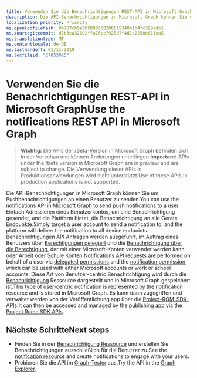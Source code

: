 ```yaml
---
title: Verwenden Sie die Benachrichtigungen REST-API in Microsoft Graph
description: Die API-Benachrichtigungen in Microsoft Graph können Sie um Pushbenachrichtigungen an einen Benutzer zu senden. Einfach Adressieren eines Benutzerkontos, um eine Benachrichtigung gesendet, und die Plattform bietet, die Benachrichtigung an alle Geräte Endpunkte. Benachrichtigungen API Anfragen werden ausgeführt, im Auftrag eines Benutzers über delegierten Berechtigungen und die [Benachrichtigung über die Berechtigung]( /graph/permissions_reference), der mit einer Microsoft-Konten verwendet werden kann oder Arbeit oder Schule Konten.
localization_priority: Priority
ms.openlocfilehash: 04787cb9a9b589036020651934041b4fc399adb1
ms.sourcegitcommit: d2b3ca32602ffa76cc7925d7f4d1e2258e611ea5
ms.translationtype: MT
ms.contentlocale: de-DE
ms.lasthandoff: 01/11/2019
ms.locfileid: "27853025"
---
```

# <a name="use-the-notifications-rest-api-in-microsoft-graph"></a><span data-ttu-id="e8c50-105">Verwenden Sie die Benachrichtigungen REST-API in Microsoft Graph</span><span class="sxs-lookup"><span data-stu-id="e8c50-105">Use the notifications REST API in Microsoft Graph</span></span>

> <span data-ttu-id="e8c50-106">**Wichtig:** Die APIs der /Beta-Version in Microsoft Graph befinden sich in der Vorschau und können Änderungen unterliegen.</span><span class="sxs-lookup"><span data-stu-id="e8c50-106">**Important:** APIs under the /beta version in Microsoft Graph are in preview and are subject to change.</span></span> <span data-ttu-id="e8c50-107">Die Verwendung dieser APIs in Produktionsanwendungen wird nicht unterstützt.</span><span class="sxs-lookup"><span data-stu-id="e8c50-107">Use of these APIs in production applications is not supported.</span></span>

<span data-ttu-id="e8c50-108">Die API-Benachrichtigungen in Microsoft Graph können Sie um Pushbenachrichtigungen an einen Benutzer zu senden.</span><span class="sxs-lookup"><span data-stu-id="e8c50-108">You can use the notifications API in Microsoft Graph to send push notifications to a user.</span></span> <span data-ttu-id="e8c50-109">Einfach Adressieren eines Benutzerkontos, um eine Benachrichtigung gesendet, und die Plattform bietet, die Benachrichtigung an alle Geräte Endpunkte.</span><span class="sxs-lookup"><span data-stu-id="e8c50-109">Simply target a user account to send a notification to, and the platform will deliver the notification to all device endpoints.</span></span> <span data-ttu-id="e8c50-110">Benachrichtigungen API Anfragen werden ausgeführt, im Auftrag eines Benutzers über [Berechtigungen delegiert](/graph/permissions-reference#delegated-permissions-application-permissions-and-effective-permissions) und die [Benachrichtigung über die Berechtigung]( /graph/permissions_reference), der mit einer Microsoft-Konten verwendet werden kann oder Arbeit oder Schule Konten.</span><span class="sxs-lookup"><span data-stu-id="e8c50-110">Notifications API requests are performed on behalf of a user via [delegated permissions](/graph/permissions-reference#delegated-permissions-application-permissions-and-effective-permissions) and the [notification permission]( /graph/permissions_reference), which can be used with either Microsoft accounts or work or school accounts.</span></span>
<span data-ttu-id="e8c50-111">Diese Art von Benutzer-centric Benachrichtigung wird durch die [Benachrichtigung](../resources/projectrome-notification.md) Ressource dargestellt und in Microsoft Graph gespeichert ist.</span><span class="sxs-lookup"><span data-stu-id="e8c50-111">This type of user-centric notification is represented by the [notification](../resources/projectrome-notification.md) resource and is stored in Microsoft Graph.</span></span> <span data-ttu-id="e8c50-112">Es kann dann zugegriffen und verwaltet werden von der Veröffentlichung app über die [Project-ROM-SDK-APIs](https://github.com/Microsoft/project-rome).</span><span class="sxs-lookup"><span data-stu-id="e8c50-112">It can then be accessed and managed by the publishing app via the [Project Rome SDK APIs](https://github.com/Microsoft/project-rome).</span></span> 

## <a name="next-steps"></a><span data-ttu-id="e8c50-113">Nächste Schritte</span><span class="sxs-lookup"><span data-stu-id="e8c50-113">Next steps</span></span>
- <span data-ttu-id="e8c50-114">Finden Sie in der [Benachrichtigung Ressource](../resources/projectrome-notification.md) und erstellen Sie Benachrichtigungen ausschließlich für die Benutzer zu.</span><span class="sxs-lookup"><span data-stu-id="e8c50-114">See the [notification resource](../resources/projectrome-notification.md) and create notifications to engage with your users.</span></span> 
- <span data-ttu-id="e8c50-115">Probieren Sie die API im [Graph-Tester](https://developer.microsoft.com/graph/graph-explorer) aus.</span><span class="sxs-lookup"><span data-stu-id="e8c50-115">Try the API in the [Graph Explorer](https://developer.microsoft.com/graph/graph-explorer).</span></span>
